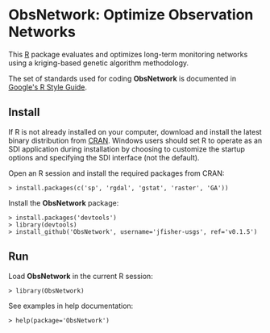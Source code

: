 ObsNetwork: Optimize Observation Networks
=========================================

This [R](http://www.r-project.org/ "R") package
evaluates and optimizes long-term monitoring networks using a kriging-based 
genetic algorithm methodology.

The set of standards used for coding **ObsNetwork** is documented in
[Google's R Style Guide](http://google-styleguide.googlecode.com/svn/trunk/google-r-style.html "Google's R Style Guide").

Install
-------

If R is not already installed on your
computer, download and install the latest binary distribution from
[CRAN](http://cran.r-project.org/ "The Comprehensive R Archive Network").
Windows users should set R to operate as an SDI application during installation 
by choosing to customize the startup options and specifying the SDI interface 
(not the default).

Open an R session and install the required packages from CRAN:

    > install.packages(c('sp', 'rgdal', 'gstat', 'raster', 'GA'))

Install the **ObsNetwork** package:

    > install.packages('devtools')
    > library(devtools)
    > install_github('ObsNetwork', username='jfisher-usgs', ref='v0.1.5')

Run
---

Load **ObsNetwork** in the current R session:

    > library(ObsNetwork)
    
See examples in help documentation:

    > help(package='ObsNetwork')
